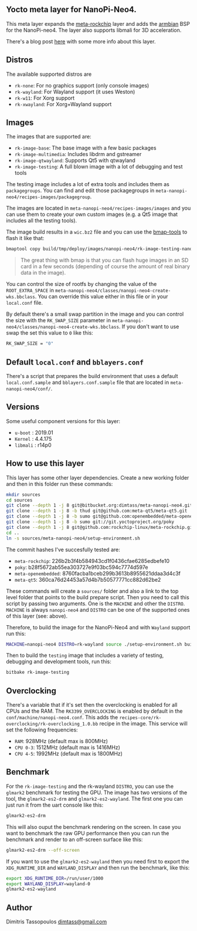 Yocto meta layer for NanoPi-Neo4.
----

This meta layer expands the [meta-rockchip](https://github.com/rockchip-linux/meta-rockchip)
layer and adds the [armbian](https://github.com/armbian/build) BSP
for the NanoPi-neo4. The layer also supports libmali for 3D acceleration.

There's a blog post [here](https://www.stupid-projects.com/nanopi-neo4-yocto-meta-layer/)
with some more info about this layer.

## Distros
The available supported distros are
* `rk-none`: For no graphics support (only console images)
* `rk-wayland`: For Wayland support (it uses Weston)
* `rk-w11`: For Xorg support
* `rk-xwayland`: For Xorg+Wayland support

## Images
The images that are supported are:
* `rk-image-base`: The base image with a few basic packages
* `rk-image-multimedia`: Includes libdrm and gstreamer
* `rk-image-qtwayland`: Supports Qt5 with qtwayland
* `rk-image-testing`: A full blown image with a lot of debugging and test tools

The testing image includes a lot of extra tools and includes them as `packagegroups`.
You can find and edit those packagegroups in `meta-nanopi-neo4/recipes-images/packagegroup`.

The images are located in `meta-nanopi-neo4/recipes-images/images` and you can use them
to create your own custom images (e.g. a Qt5 image that includes all the testing tools).

The image build results in a `wic.bz2` file and you can use the
[bmap-tools](https://github.com/intel/bmap-tools) to flash it like that:
```sh
bmaptool copy build/tmp/deploy/images/nanopi-neo4/rk-image-testing-nanopi-neo4.wic.bz2 /dev/sdX
```

> The great thing with bmap is that you can flash huge images in an SD card in a few
seconds (depending of course the amount of real binary data in the image).

You can control the size of rootfs by changing the value of the `ROOT_EXTRA_SPACE` in
`meta-nanopi-neo4/classes/nanopi-neo4-create-wks.bbclass`. You can override this value
either in this file or in your `local.conf` file.

By default there's a small swap partition in the image and you can control the size
with the `RK_SWAP_SIZE` parameter in `meta-nanopi-neo4/classes/nanopi-neo4-create-wks.bbclass`.
If you don't want to use swap the set this value to `0` like this:
```sh
RK_SWAP_SIZE = "0"
```

## Default `local.conf` and `bblayers.conf`
There's a script that prepares the build environment that uses a default `local.conf.sample`
and `bblayers.conf.sample` file that are located in `meta-nanopi-neo4/conf/`.

## Versions
Some useful component versions for this layer:
* `u-boot`  : 2019.01
* `Kernel`  : 4.4.175
* `libmali` : r14p0

## How to use this layer
This layer has some other layer dependencies. Create a new working folder and then in this
folder run these commands:

```sh
mkdir sources
cd sources
git clone --depth 1 -j 8 git@bitbucket.org:dimtass/meta-nanopi-neo4.git
git clone --depth 1 -j 8 -b thud git@github.com:meta-qt5/meta-qt5.git
git clone --depth 1 -j 8 -b sumo git@github.com:openembedded/meta-openembedded.git
git clone --depth 1 -j 8 -b sumo git://git.yoctoproject.org/poky
git clone --depth 1 -j 8 git@github.com:rockchip-linux/meta-rockchip.git
cd ..
ln -s sources/meta-nanopi-neo4/setup-environment.sh
```

The commit hashes I've succesfully tested are:
* `meta-rockchip`: 226b2b3f4b584943cd1f0436cfae6285edbefe10
* `poky`: b28f5672ab55ea303727e9f03bc594c7774d597e
* `meta-openembedded`: 8760facba1bceb299b3613b8955621ddaa3d4c3f
* `meta-qt5`: 360ca76d24453a57d4b7b50577771cc882d62be2

These commands will create a `sources/` folder and also a link to the top level folder
that points to the build prepare script. Then you need to call this script by passing
two arguments. One is the `MACHINE` and other the `DISTRO`. `MACHINE` is always
`nanopi-neo4` and `DISTRO` can be one of the supported ones of this layer (see: above).

Therefore, to build the image for the NanoPi-Neo4 and with `Wayland` support run this:
```sh
MACHINE=nanopi-neo4 DISTRO=rk-wayland source ./setup-environment.sh build
```

Then to build the `testing` image that includes a variety of testing, debugging and
development tools, run this:

```sh
bitbake rk-image-testing
```

## Overclocking
There's a variable that if it's set then the overclocking is enabled for all CPUs
and the RAM. The `RK3399_OVERCLOCKING` is enabled by default in the `conf/machine/nanopi-neo4.conf`.
This adds the `recipes-core/rk-overclocking/rk-overclocking_1.0.bb` recipe in the
image. This service will set the following frequencies:
* `RAM`: 928MHz (default max is 800MHz)
* `CPU 0-3`: 1512MHz (default max is 1416MHz)
* `CPU 4-5`: 1992MHz (default max is 1800MHz)


## Benchmark
For the `rk-image-testing` and the rk-wayland `DISTRO`, you can use the `glmark2`
benchmark for testing the GPU. The image has two versions of the tool, the
`glmark2-es2-drm` and `glmark2-es2-wayland`. The first one you can just run it
from the uart console like this:
```sh
glmark2-es2-drm
```

This will also ouput the benchmark rendering on the screen. In case you want
to benchmark the raw GPU performance then you can run the benchmark and render
to an off-screen surface like this:
```sh
glmark2-es2-drm --off-screen
```

If you want to use the `glmark2-es2-wayland` then you need first to export the
`XDG_RUNTIME_DIR` and `WAYLAND_DISPLAY` and then run the benchmark, like this:
```sh
export XDG_RUNTIME_DIR=/run/user/1000
export WAYLAND_DISPLAY=wayland-0
glmark2-es2-wayland
```

## Author
Dimitris Tassopoulos <dimtass@gmail.com>
